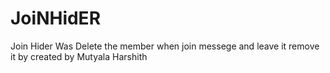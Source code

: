 # JoiNHidER
Join Hider Was Delete the member when join messege and leave it remove it by created by Mutyala Harshith 
